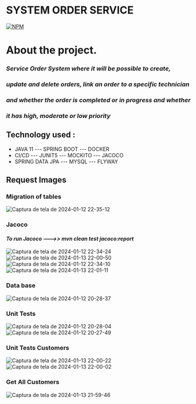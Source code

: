 # SYSTEM ORDER SERVICE

[![NPM](https://img.shields.io/npm/l/react)](https://github.com/JoelMaciel/Product-Catalog/blob/readm/LICENCE)

# About the project.



### *Service Order System where it will be possible to create,*
### *update and delete orders, link an order to a specific technician*
### *and whether the order is completed or in progress and whether* 
### *it has high, moderate or low priority*
## Technology used :
-  JAVA 11 ---  SPRING BOOT ---  DOCKER 
-  CI/CD ---   JUNIT5 ---  MOCKITO --- JACOCO
-  SPRING DATA JPA --- MYSQL --- FLYWAY

## Request Images

### Migration of tables
![Captura de tela de 2024-01-12 22-35-12](https://github.com/JoelMaciel/Service-Order-System-Backend/assets/77079093/abaca31c-3485-4b1e-94e2-fae3c5798bbc)

### Jacoco
#### *To run Jacoco  --->>    mvn clean test jacoco:report*
![Captura de tela de 2024-01-12 22-34-24](https://github.com/JoelMaciel/Service-Order-System-Backend/assets/77079093/64b69f09-6d23-409e-a996-1c78159126e8)
![Captura de tela de 2024-01-13 22-00-50](https://github.com/JoelMaciel/MicroCommerce/assets/77079093/868a978d-91bb-43d3-96d6-00ab924df8c7)
![Captura de tela de 2024-01-12 22-34-10](https://github.com/JoelMaciel/Service-Order-System-Backend/assets/77079093/f19c7294-88de-422b-a08c-d657b09b8439)
![Captura de tela de 2024-01-13 22-01-11](https://github.com/JoelMaciel/MicroCommerce/assets/77079093/aa1a1b68-da1c-471d-a7e7-237ee15ce677)



### Data base
![Captura de tela de 2024-01-12 20-28-37](https://github.com/JoelMaciel/Service-Order-System-Backend/assets/77079093/69dba089-7170-4348-bb34-1a971fb8f096)

### Unit Tests 
![Captura de tela de 2024-01-12 20-28-04](https://github.com/JoelMaciel/Service-Order-System-Backend/assets/77079093/87395bea-55fc-40b5-b0ce-5b9399660146)
![Captura de tela de 2024-01-12 20-27-49](https://github.com/JoelMaciel/Service-Order-System-Backend/assets/77079093/21c66724-add4-41da-aab8-c53ad2601bf9)

### Unit Tests Customers

![Captura de tela de 2024-01-13 22-00-22](https://github.com/JoelMaciel/MicroCommerce/assets/77079093/a4b3a504-b667-4934-a33b-7fc4504431c8)
![Captura de tela de 2024-01-13 22-00-02](https://github.com/JoelMaciel/MicroCommerce/assets/77079093/e20ec6df-9de8-4f10-b13c-d16e3cc7623a)

### Get All Customers
![Captura de tela de 2024-01-13 21-59-46](https://github.com/JoelMaciel/MicroCommerce/assets/77079093/7075ad56-c420-4b4b-8095-b6655371d23f)




